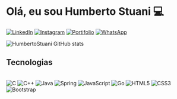 # Olá, eu sou Humberto Stuani 💻

[![LinkedIn](https://img.shields.io/badge/LinkedIn-0077B5?style=for-the-badge&logo=linkedin&logoColor=white)](https://www.linkedin.com/in/humberto-stuani/)
[![Instagram](https://img.shields.io/badge/Instagram-%23E4405F.svg?style=for-the-badge&logo=Instagram&logoColor=white)](https://www.instagram.com/humberto_stuani/)
[![Portifolio](https://img.shields.io/badge/Portfolio-%23000000.svg?style=for-the-badge&logo=firefox&logoColor=#FF7139)]()
[![WhatsApp](https://img.shields.io/badge/WhatsApp-25D366?style=for-the-badge&logo=whatsapp&logoColor=white)](https://wa.me/5518996712965?text=Ol%C3%A1%2C+eu+sou+Humberto+Stuani%21)


![HumbertoStuani GitHub stats](https://github-readme-stats.vercel.app/api?username=HumbertoStuani&show_icons=true&theme=dracula)


## Tecnologias

<div style="display: inline_block"> <br/>
    <img aling="center" alt="C" src="https://img.shields.io/badge/c-%2300599C.svg?style=for-the-badge&logo=c&logoColor=white"/>
    <img aling="center" alt="C++" src="https://img.shields.io/badge/c++-%2300599C.svg?style=for-the-badge&logo=c%2B%2B&logoColor=white"/>
    <img aling="center" alt="Java" src="https://img.shields.io/badge/java-%23ED8B00.svg?style=for-the-badge&logo=openjdk&logoColor=white"/>
    <img aling="center" alt="Spring" src="https://img.shields.io/badge/spring-%236DB33F.svg?style=for-the-badge&logo=spring&logoColor=white"/>
    <img aling="center" alt="JavaScript" src="https://img.shields.io/badge/javascript-%23323330.svg?style=for-the-badge&logo=javascript&logoColor=%23F7DF1E"/>
    <img aling="center" alt="Go" src="https://img.shields.io/badge/go-%2300ADD8.svg?style=for-the-badge&logo=go&logoColor=white"/>
    <img aling="center" alt="HTML5" src="https://img.shields.io/badge/html5-%23E34F26.svg?style=for-the-badge&logo=html5&logoColor=white"/>
    <img aling="center" alt="CSS3" src="https://img.shields.io/badge/css3-%231572B6.svg?style=for-the-badge&logo=css3&logoColor=white"/>
    <img aling="center" alt="Bootstrap" src="https://img.shields.io/badge/bootstrap-%238511FA.svg?style=for-the-badge&logo=bootstrap&logoColor=white"/>
</div>
